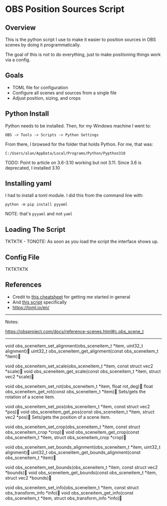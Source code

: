 # OBS Position Sources Script

## Overview

This is the python script I use to make it
easier to position sources in OBS scenes
by doing it programmatically.

The goal of this is not to do everything,
just to make positioning things work
via a config.

## Goals

- TOML file for configuration
- Configure all scenes and sources from
  a single file
- Adjust position, sizing, and crops

## Python Install

Python needs to be installed. Then,
for my Windows machine I went to:

```
OBS -> Tools -> Scripts -> Python Settings
```

From there, I browsed for the folder that holds
Python. For me, that was:

```
C:/Users/alan/AppData/Local/Programs/Python/Pypthon310
```

TODO: Point to article on 3.6-3.10 working but not
3.11. Since 3.6 is deprecated, I installed 3.10

## Installing yaml

I had to install a toml module. I did this from the
command line with:

```
python -m pip install pyyaml
```

NOTE: that's `pyyaml` and not `yaml`

## Loading The Script

TKTKTK - TONOTE: As soon as you load the script the interface
shows up.

## Config File

TKTKTKTK

## References

- Credit to [this cheatsheet](https://github.com/Jwolter0/OBS-Studio-Python-Scripting-Cheatsheet-obspython-Examples-of-API)
  for getting me started in general
- And [this script](https://github.com/Jwolter0/OBS-Studio-Python-Scripting-Cheatsheet-obspython-Examples-of-API/blob/master/src/move_source_.py)
  specifically
- https://toml.io/en/

---

Notes:

https://obsproject.com/docs/reference-scenes.html#c.obs_scene_t

---

void obs_sceneitem_set_alignment(obs_sceneitem_t *item, uint32_t alignment)
uint32_t obs_sceneitem_get_alignment(const obs_sceneitem_t *item)

void obs_sceneitem_set_scale(obs_sceneitem_t *item, const struct vec2 *scale)
void obs_sceneitem_get_scale(const obs_sceneitem_t *item, struct vec2 *scale)

void obs_sceneitem_set_rot(obs_sceneitem_t *item, float rot_deg)
float obs_sceneitem_get_rot(const obs_sceneitem_t *item)
Sets/gets the rotation of a scene item.

void obs_sceneitem_set_pos(obs_sceneitem_t *item, const struct vec2 *pos)
void obs_sceneitem_get_pos(const obs_sceneitem_t *item, struct vec2 *pos)
Sets/gets the position of a scene item.

void obs_sceneitem_set_crop(obs_sceneitem_t *item, const struct obs_sceneitem_crop *crop)
void obs_sceneitem_get_crop(const obs_sceneitem_t *item, struct obs_sceneitem_crop *crop)

void obs_sceneitem_set_bounds_alignment(obs_sceneitem_t *item, uint32_t alignment)
uint32_t obs_sceneitem_get_bounds_alignment(const obs_sceneitem_t *item)

void obs_sceneitem_set_bounds(obs_sceneitem_t *item, const struct vec2 *bounds)
void obs_sceneitem_get_bounds(const obs_sceneitem_t *item, struct vec2 *bounds)

void obs_sceneitem_set_info(obs_sceneitem_t *item, const struct obs_transform_info *info)
void obs_sceneitem_get_info(const obs_sceneitem_t *item, struct obs_transform_info *info)
